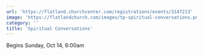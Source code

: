 ```yaml
---
url: 'https://flatland.churchcenter.com/registrations/events/3147213'
image: 'https://flatlandchurch.com/images/tp-spiritual-conversations.png'
category: ''
title: 'Spiritual Conversations'
---
```


Begins Sunday, Oct 14, 6:00am
